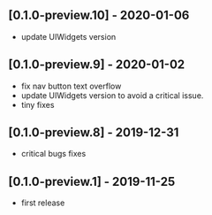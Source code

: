 ## [0.1.0-preview.10] - 2020-01-06
- update UIWidgets version

## [0.1.0-preview.9] - 2020-01-02
- fix nav button text overflow
- update UIWidgets version to avoid a critical issue.
- tiny fixes

## [0.1.0-preview.8] - 2019-12-31
- critical bugs fixes

## [0.1.0-preview.1] - 2019-11-25
- first release

